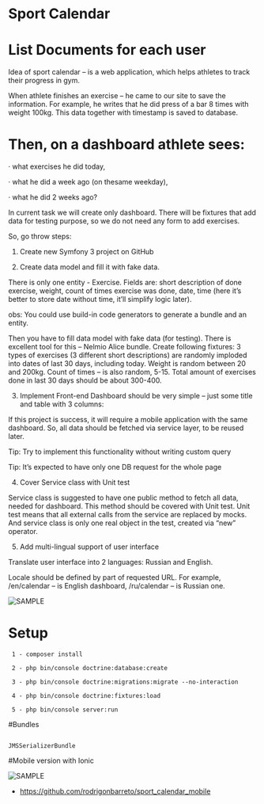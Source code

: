 Sport Calendar
==============

# List Documents for each user

Idea of sport calendar – is a web application, which helps athletes to track their progress in gym.

When athlete finishes an exercise – he came to our site to save the information. For example, he writes that he did press of a bar 8 times with weight 100kg. This data together with timestamp is saved to database.

# Then, on a dashboard athlete sees:

· what exercises he did today,

· what he did a week ago (on thesame weekday),

· what he did 2 weeks ago?

In current task we will create only dashboard. There will be fixtures that add data for testing purpose, so we do not need any form to add exercises.

So, go throw steps:

1. Create new Symfony 3 project on GitHub

2. Create data model and fill it with fake data.

There is only one entity - Exercise. Fields are: short description of done exercise, weight, count of times exercise was done, date, time (here it’s better to store date without time, it’ll simplify logic later).

obs: You could use build-in code generators to generate a bundle and an entity.

Then you have to fill data model with fake data (for testing). There is excellent tool for this – Nelmio Alice bundle. Create following fixtures: 3 types of exercises (3 different short descriptions) are randomly imploded into dates of last 30 days, including today. Weight is random between 20 and 200kg. Count of times – is also random, 5-15. Total amount of exercises done in last 30 days should be about 300-400.

3. Implement Front-end
Dashboard should be very simple – just some title and table with 3 columns:

If this project is success, it will require a mobile application with the same dashboard. So, all data should be fetched via service layer, to be reused later.

Tip: Try to implement this functionality without writing custom query

Tip: It’s expected to have only one DB request for the whole page

4. Cover Service class with Unit test

Service class is suggested to have one public method to fetch all data, needed for dashboard. This method should be covered with Unit test. Unit test means that all external calls from the service are replaced by mocks. And service class is only one real object in the test, created via “new” operator.

5. Add multi-lingual support of user interface

Translate user interface into 2 languages: Russian and English.

Locale should be defined by part of requested URL. For example, /en/calendar – is English dashboard, /ru/calendar – is Russian one.






![SAMPLE](http://res.cloudinary.com/dcikw6bzg/image/upload/v1496597472/Screen_Shot_2017-06-04_at_19.23.43_rewjm5.png)

# Setup
```
 1 - composer install
 
 2 - php bin/console doctrine:database:create 
 
 3 - php bin/console doctrine:migrations:migrate --no-interaction
 
 4 - php bin/console doctrine:fixtures:load
  
 5 - php bin/console server:run
```


#Bundles

```

JMSSerializerBundle
```

#Mobile version with Ionic

![SAMPLE](http://res.cloudinary.com/dcikw6bzg/image/upload/v1496752681/Screen_Shot_2017-06-06_at_14.31.59_oolpwr.png)
 - https://github.com/rodrigonbarreto/sport_calendar_mobile
 